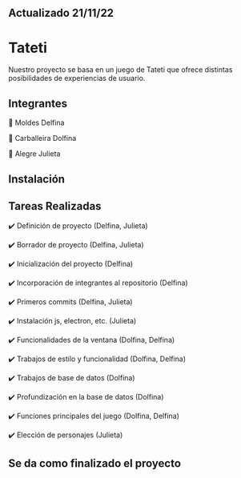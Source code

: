 ## Actualizado 21/11/22

# Tateti
Nuestro proyecto se basa en un juego de Tateti que ofrece distintas posibilidades de experiencias de usuario.

## Integrantes  
👥 Moldes Delfina

👥 Carballeira Dolfina

👥 Alegre Julieta

## Instalación 


## Tareas Realizadas 
✔️ Definición de proyecto (Delfina, Julieta)

✔️ Borrador de proyecto (Delfina, Julieta)

✔️ Inicialización del proyecto (Delfina)

✔️ Incorporación de integrantes al repositorio (Delfina)

✔️ Primeros commits (Delfina, Julieta)

✔️ Instalación js, electron, etc. (Julieta)

✔️ Funcionalidades de la ventana (Dolfina, Delfina)

✔️ Trabajos de estilo y funcionalidad (Dolfina, Delfina)

✔️ Trabajos de base de datos (Dolfina)

✔️ Profundización en la base de datos (Dolfina)

✔️ Funciones principales del juego (Dolfina, Delfina)

✔️ Elección de personajes (Julieta)


## Se da como finalizado el proyecto 
